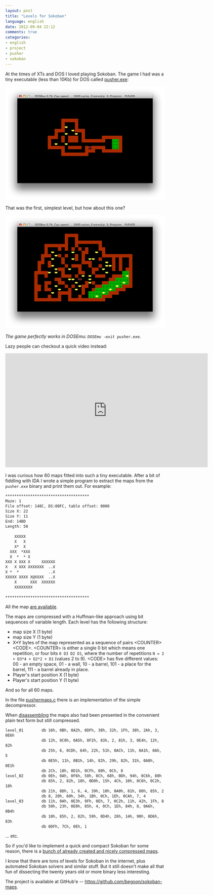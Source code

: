 ```yaml
---
layout: post
title: "Levels for Sokoban"
language: english
date: 2012-09-04 22:12
comments: true
categories: 
- english
- project
- pusher
- sokoban
---
```

At the times of XTs and DOS I loved playing Sokoban. The game I had was a
tiny executable (less than 10Kb) for DOS called [pusher.exe][]:

[pusher.exe]: /files/pusher.zip

![](/images/blog/pusher-sokoban-level-01.png)

That was the first, simplest level, but how about this one?

![](/images/blog/pusher-sokoban-level-59.png)

*The game perfectly works in DOSEmu: `DOSEmu -exit pusher.exe`.*

Lazy people can checkout a quick video instead:

<iframe width="640" height="360" src="http://www.youtube.com/embed/3zi-ZuL6GKI" frameborder="0" allowfullscreen></iframe>

I was curious how 60 maps fitted into such a tiny executable. After a bit 
of fiddling with IDA I wrote a simple program to extract the maps from the
`pusher.exe` binary and print them out. For example:

    *************************************
    Maze: 1
    File offset: 148C, DS:00FC, table offset: 0000
    Size X: 22
    Size Y: 11
    End: 14BD
    Length: 50

        XXXXX
        X   X
        X*  X
      XXX  *XXX
      X  *  * X
    XXX X XXX X     XXXXXX
    X   X XXX XXXXXXX  ..X
    X *  *             ..X
    XXXXX XXXX X@XXXX  ..X
        X      XXX  XXXXXX
        XXXXXXXX

    *************************************
    
All the map [are available][sokoban-maps-60-plain.txt].

[sokoban-maps-60-plain.txt]: https://raw.github.com/begoon/sokoban-maps/master/maps/sokoban-maps-60-plain.txt

The maps are compressed with a Huffman-like approach using bit sequences
of variable length. Each level has the following structure:

* map size X (1 byte)
* map size Y (1 byte)
* X*Y bytes of the map represented as a sequence of pairs \<COUNTER>\<CODE>.
  \<COUNTER> is either a single 0 bit which means one repetition,
  or four bits `0 D3 D2 D1`, where the number of repetitions
  `N = 2 + D3*4 + D2*2 + D1` (values 2 to 9). \<CODE> has five different 
  values: 00 - an empty space, 01 - a wall, 10 - a barrel, 101 - a place
  for the barrel, 111 - a barrel already in place.
* Player's start position X (1 byte)
* Player's start position Y (1 byte)

And so for all 60 maps.

In the file [pushermaps.c][] there is an implementation of the simple
decompressor.

[pushermaps.c]: https://github.com/begoon/sokoban-maps/blob/master/pushermaps.c

When [disassembling][pusher.lst] the maps also had been presented in the
convenient plain text form but still compressed.

    level_01        db 16h, 0Bh, 0A2h, 0DFh, 38h, 32h, 1Fh, 38h, 2Ah, 3, 0E6h
                    db 12h, 0C0h, 0A5h, 0F2h, 83h, 2, 81h, 3, 0E4h, 12h, 82h
                    db 25h, 6, 0CDh, 64h, 22h, 51h, 0ACh, 11h, 0A1h, 0Ah, 5
                    db 0E5h, 11h, 0B1h, 14h, 82h, 29h, 82h, 31h, 0A0h, 0E1h
                    db 2Ch, 18h, 0D1h, 0CFh, 80h, 0Ch, 8
    level_02        db 0Eh, 0Ah, 0F6h, 58h, 0Ch, 68h, 0Dh, 94h, 0C6h, 80h
                    db 85h, 2, 82h, 18h, 0D0h, 15h, 4Ch, 10h, 0C6h, 0C2h, 18h
                    db 21h, 8Dh, 1, 6, 4, 39h, 10h, 0A0h, 81h, 80h, 85h, 2
                    db 8, 20h, 60h, 34h, 1Bh, 0Ch, 1Eh, 0CAh, 7, 4
    level_03        db 11h, 0Ah, 0E3h, 9Fh, 0Eh, 7, 0C2h, 11h, 42h, 1Fh, 8
                    db 50h, 23h, 0E0h, 85h, 4, 0Ch, 1Eh, 84h, 8, 0A6h, 0B4h
                    db 10h, 85h, 2, 82h, 59h, 0D4h, 28h, 14h, 90h, 0D6h, 83h
                    db 0DFh, 7Ch, 0Eh, 1
                    
... etc. 

So if you'd like to implement a quick and compact Sokoban for some reason,
there is a [bunch of already created and nicely compressed maps][sokoban-maps-60-compressed.txt].

[pusher.lst]: https://github.com/begoon/sokoban-maps/blob/master/disasm/pusher.lst
[sokoban-maps-60-compressed.txt]: https://github.com/begoon/sokoban-maps/blob/master/maps/sokoban-maps-60-compressed.txt

I know that there are tons of levels for Sokoban in the internet, plus
automated Sokoban solvers and similar stuff. But it still doesn't make
all that fun of dissecting the twenty years old or more binary less
interesting.

The project is available at GitHub'e -- https://github.com/begoon/sokoban-maps.
